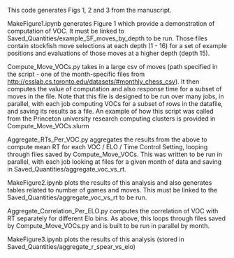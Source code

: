 This code generates Figs 1, 2 and 3 from the manuscript.

MakeFigure1.ipynb generates Figure 1 which provide a demonstration of computation of VOC. It must be linked to Saved_Quantities/example_SF_moves_by_depth to be run. Those files contain stockfish move selections at each depth (1 - 16) for a set of example positions and evaluations of those moves at a higher depth (depth 15).

Compute_Move_VOCs.py takes in a large csv of moves (path specified in the script - one of the month-specific files from http://csslab.cs.toronto.edu/datasets/#monthly_chess_csv). It then computes the value of computation and also response time for a subset of moves in the file. Note that this file is designed to be run over many jobs, in parallel, with each job computing VOCs for a subset of rows in the datafile, and saving its results as a file. An example of how this script was called from the Princeton university research computing clusters is provided in Compute_Move_VOCs.slurm

Aggregate_RTs_Per_VOC.py aggregates the results from the above to compute mean RT for each VOC / ELO / Time Control Setting, looping through files saved by Compute_Move_VOCs. This was written to be run in parallel, with each job looking at files for a given month of data and saving in Saved_Quantities/aggregate_voc_vs_rt.

MakeFigure2.ipynb plots the results of this analysis and also generates tables related to number of games and moves. This must be linked to the Saved_Quantities/aggregate_voc_vs_rt to be run.

Aggregate_Correlation_Per_ELO.py computes the correlation of VOC with RT separately for different Elo bins. As above, this loops through files saved by Compute_Move_VOCs.py and is built to be run in parallel by month.

MakeFigure3.ipynb plots the results of this analysis (stored in Saved_Quantities/aggregate_r_spear_vs_elo)